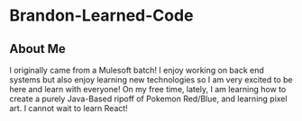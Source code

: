 # Brandon-Learned-Code

## About Me

I originally came from a Mulesoft batch! I enjoy working on back end systems but also enjoy learning new technologies so I am very excited to be here and learn with everyone! On my free time, lately, I am learning how to create a purely Java-Based ripoff of Pokemon Red/Blue, and learning pixel art. I cannot wait to learn React!